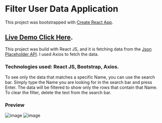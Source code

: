 # Filter User Data Application

This project was bootstrapped with [Create React App](https://github.com/facebook/create-react-app).

## [Live Demo Click Here](https://filter-data-api.netlify.app/).

This project was build with React JS, and it is fetching data from the [Json Placeholder API](https://jsonplaceholder.typicode.com/). I used Axios to fetch the data.

### Technologies used: React JS, Bootstrap, Axios.

To see only the data that matches a specific Name, you can use the search bar. Simply type the Name you are looking for in the search bar and press Enter. The data will be filtered to show only the rows that contain that Name. To clear the filter, delete the text from the search bar.

### Preview

![image](https://user-images.githubusercontent.com/102637227/223193605-4877c76f-ce09-4dd4-bffa-c924dcc60711.png)
![image](https://user-images.githubusercontent.com/102637227/223193659-087427ce-e3e2-4082-8731-64758ef8a664.png)

